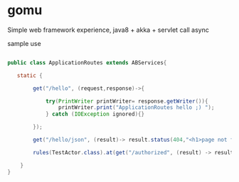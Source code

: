 
gomu
====

Simple web framework experience, java8 + akka + servlet call async

sample use

```java

public class ApplicationRoutes extends ABServices{

   static {

        get("/hello", (request,response)->{

            try(PrintWriter printWriter= response.getWriter()){
                printWriter.print("ApplicationRoutes hello ;) ");
            } catch (IOException ignored){}

        });

        get("/hello/json", (result)-> result.status(404,"<h1>page not found </h1>"));

        rules(TestActor.class).at(get("/authorized", (result) -> result.ok("it's fine")));

    }
}

```